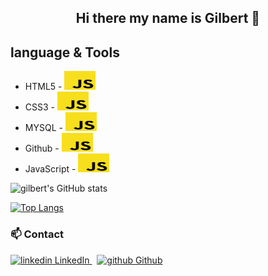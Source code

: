 
<center><h2> Hi there my name is Gilbert 👋</p></center>

## language & Tools

* HTML5 - <img src = "https://github.com/100jared/100jared/blob/main/js.png" width="50px" height="30px">
* CSS3 - <img src = "https://github.com/100jared/100jared/blob/main/js.png" width="50px" height="30px">
* MYSQL - <img src = "https://github.com/100jared/100jared/blob/main/js.png" width="50px" height="30px">
* Github - <img src = "https://github.com/100jared/100jared/blob/main/js.png" width="50px" height="30px">
* JavaScript - <img src = "https://github.com/100jared/100jared/blob/main/js.png" width="50px" height="30px">



![gilbert's GitHub stats](https://github-readme-stats.vercel.app/api?username=100jared&show_icons=true&theme=radical)

[![Top Langs](https://github-readme-stats.vercel.app/api/top-langs/?username=100jared&layout=grid)](https://github.com/100jared/github-readme-stats)



### 📫 Contact

<p>
  <a href="https://www.linkedin.com/[removed]" rel="nofollow noreferrer">
    <img src="https://i.stack.imgur.com/gVE0j.png" alt="linkedin"> LinkedIn
  </a> &nbsp; 
  <a href="https://github.com/[removed]" rel="nofollow noreferrer">
    <img src="https://i.stack.imgur.com/tskMh.png" alt="github"> Github
  </a>
</p>
<!---
100jared/100jared is a ✨ special ✨ repository because its `README.md` (this file) appears on your GitHub profile.
You can click the Preview link to take a look at your changes.
--->
